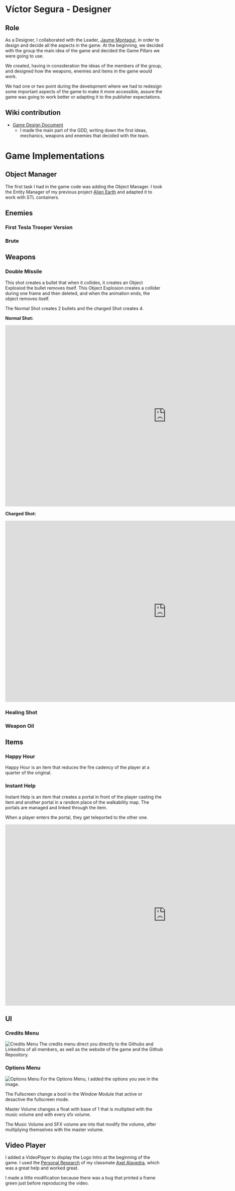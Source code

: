 # Víctor Segura - Designer

## Role

 As a Designer, I collaborated with the Leader, [Jaume Montagut](https://github.com/JaumeMontagut), in order to design and decide all the aspects in the game. At the beginning, we decided with the group the main idea of the game and decided the Game Pillars we were going to use.

We created, having in consideration the ideas of the members of the group, and designed how the weapons, enemies and items in the game would work.

We had one or two point during the development where we had to redesign some important aspects of the game to make it more accessible, assure the game was going to work better or adapting it to the publisher expectations.

## Wiki contribution

* [Game Design Document](https://github.com/gamificalostudio/Tankerfield/wiki/Game-Design-Document)
	* I made the main part of the GDD, writing down the first ideas, mechanics, weapons and enemies that decided with the team.
 
# Game Implementations

## Object Manager
The first task I had in the game code was adding the Object Manager. I took the Entity Manager of my previous project [Alien Earth](https://github.com/VictorSegura99/Alien_Earth) and adapted it to work with STL containers.

## Enemies

### First Tesla Trooper Version
### Brute

## Weapons
 
### Double Missile 

This shot creates a bullet that when it collides, it creates an Object Explosiod the bullet removes itself. This Object Explosion creates a collider during one frame and then deleted, and when the animation ends, the object removes itself.

The Normal Shot creates 2 bullets and the charged Shot creates 4.

**Normal Shot:**

<iframe width="1024" height="576" src="https://www.youtube.com/embed/W6fsnRjkULc" frameborder="0" allow="accelerometer; autoplay; encrypted-media; gyroscope; picture-in-picture" allowfullscreen></iframe>

**Charged Shot:**

<iframe width="1024" height="576" src="https://www.youtube.com/embed/Axyet1AsBhY" frameborder="0" allow="accelerometer; autoplay; encrypted-media; gyroscope; picture-in-picture" allowfullscreen></iframe>

### Healing Shot
### Weapon Oil

## Items
### Happy Hour
Happy Hour is an item that reduces the fire cadency of the player at a quarter of the original.

### Instant Help
Instant Help is an item that creates a portal in front of the player casting the item and another portal in a random place of the walkability map. The portals are managed and linked through the item. 

When a player enters the portal, they get teleported to the other one.

<iframe width="1024" height="576" src="https://www.youtube.com/embed/2dE1WgqqKh4?rel=0" frameborder="0" allow="accelerometer; autoplay; encrypted-media; gyroscope; picture-in-picture" allowfullscreen></iframe>

## UI
### Credits Menu
![Credits Menu](https://github.com/gamificalostudio/Tankerfield/blob/master/docs/V%C3%ADctor_Contributions_docs/Credits%20Menu.jpg?raw=true)
The credits menu direct you directly to the Githubs and LinkedIns of all members, as well as the website of the game and the Github Repository.

### Options Menu
![Options Menu](https://github.com/gamificalostudio/Tankerfield/blob/master/docs/V%C3%ADctor_Contributions_docs/Options%20Menu.jpg?raw=true)
For the Options Menu, I added the options you see in the image.

The Fullscreen change a bool in the Window Module that active or desactive the fullscreen mode.

Master Volume changes a float with base of 1 that is multiplied with the music volume and with every sfx volume.

The Music Volume and SFX volume are ints that modify the volume, after multiplying themselves with the master volume.

## Video Player

I added a VideoPlayer to display the Logo Intro at the beginning of the game. I used the [Personal Research](https://github.com/AxelAlavedra/Video-Player-Research) of my classmate [Axel Alavedra](https://github.com/AxelAlavedra), which was a great help and worked great.

I made a little modification because there was a bug that printed a frame green just before reproducing the video.
﻿
